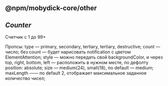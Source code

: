 ## @npm/mobydick-core/other

## ***Counter***

Счетчик с 1 до 99+

Пропсы:
type — primary, secondary, tertiary, tertiary, destructive;
count — число;
без count — будет нарисовать notification c цветом ElementAttention;
style — можно передать свой backgroundColor, и через top, right, bottom, left — расположить в нужном месте, по дефолту position: absolute;
size — medium(24), small(18), по default — medium;
maxLength —— по default 2, отображает максимальное заданное количество чисел;

